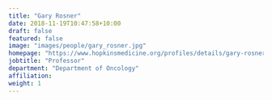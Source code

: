 ```yaml
---
title: "Gary Rosner"
date: 2018-11-19T10:47:58+10:00
draft: false
featured: false
image: "images/people/gary_rosner.jpg"
homepage: "https://www.hopkinsmedicine.org/profiles/details/gary-rosner"
jobtitle: "Professor"
department: "Department of Oncology"
affiliation:
weight: 1
---
```

